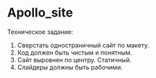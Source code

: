 # Apollo_site

Техническое задание:

1) Сверстать одностраничный сайт по макету.
2) Код должен быть чистым и понятным.
3) Сайт выровнен по центру. Статичный.
4) Слайдеры должны быть рабочими.
